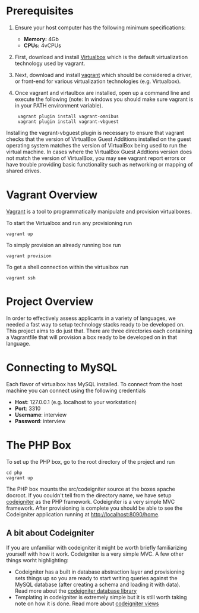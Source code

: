 # Prerequisites
1. Ensure your host computer has the following minimum specifications:

    * __Memory:__ 4Gb
    * __CPUs:__ 4vCPUs

2. First, download and install [Virtualbox](https://www.virtualbox.org/) which is the default virtualization technology used by vagrant.

3. Next, download and install [vagrant](http://www.vagrantup.com/) which should be considered a driver, or front-end for various virtualization technologies (e.g. Virtualbox).

4. Once vagrant and virtaulbox are installed, open up a command line and execute the following (note: In windows you should make sure vagrant is in your PATH environment variable).
        
        vagrant plugin install vagrant-omnibus
        vagrant plugin install vagrant-vbguest

Installing the vagrant-vbguest plugin is necessary to ensure that vagrant checks that the version of VirtualBox Guest Additions installed on the guest operating system matches the version of VirtualBox being used to run the virtual machine. In cases where the VirtualBox Guest Addtions version does not match the version of VirtualBox, you may see vagrant report errors or have trouble providing basic functionality such as networking or mapping of shared drives.

# Vagrant Overview

[Vagrant](http://www.vagrantup.com/) is a tool to programmatically manipulate and provision virtualboxes.

To start the Virtualbox and run any provisioning run

    vagrant up

 
To simply provision an already running box run

    vagrant provision
    
To get a shell connection within the virtualbox run 

    vagrant ssh

# Project Overview

In order to effectively assess applicants in a variety of languages, we needed a fast way to setup technology stacks ready to be developed on. This project aims to do just that. There are three directories each containing a Vagrantfile that will provision a box ready to be developed on in that language.

# Connecting to MySQL
Each flavor of virtualbox has MySQL installed. To connect from the host machine you can connect using the following credentials

* **Host**: 127.0.0.1 (e.g. localhost to your workstation)
* **Port**: 3310 
* **Username**: interview
* **Password**: interview

# The PHP Box
To set up the PHP box, go to the root directory of the project and run

    cd php
    vagrant up

The PHP box mounts the src/codeigniter source at the boxes apache docroot. If you couldn't tell from the directory name, we have setup [codeigniter](http://ellislab.com/codeigniter) as the PHP framework. Codeigniter is a very simple MVC framework. After provisioning is complete you should be able to see the Codeigniter application running at [http://localhost:8090/home](http://localhost:8090/home).
## A bit about Codeigniter
If you are unfamiliar with codeigniter it might be worth briefly familiarizing yourself with how it work. Codeigniter is a very simple MVC. A few other things worht highlighting:

* Codeigniter has a built in database abstraction layer and provisioning sets things up so you are ready to start writing queries against the MySQL database (after creating a schema and loading it with data). Read more about the [codeigniter database library](http://ellislab.com/codeigniter/user-guide/database/examples.html)
* Templating in codeigniter is extremely simple but it is still worth taking note on how it is done. Read more about [codeigniter views](http://ellislab.com/codeigniter/user-guide/general/views.html)
